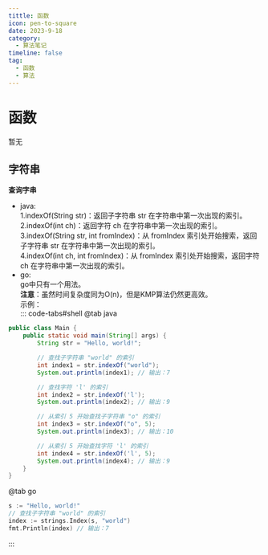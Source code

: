 ```yaml
---
tittle: 函数
icon: pen-to-square
date: 2023-9-18
category:
  - 算法笔记
timeline: false 
tag:
  - 函数
  - 算法
---
```

# 函数

暂无
<!-- more -->
## 字符串

**查询字串**  
* java:  
1.indexOf(String str)：返回子字符串 str 在字符串中第一次出现的索引。  
2.indexOf(int ch)：返回字符 ch 在字符串中第一次出现的索引。  
3.indexOf(String str, int fromIndex)：从 fromIndex 索引处开始搜索，返回子字符串 str 在字符串中第一次出现的索引。  
4.indexOf(int ch, int fromIndex)：从 fromIndex 索引处开始搜索，返回字符 ch 在字符串中第一次出现的索引。  
* go:  
go中只有一个用法。  
**注意**：虽然时间复杂度同为O(n)，但是KMP算法仍然更高效。  
示例：  
::: code-tabs#shell
@tab java

```java
public class Main {
    public static void main(String[] args) {
        String str = "Hello, world!";

        // 查找子字符串 "world" 的索引
        int index1 = str.indexOf("world");
        System.out.println(index1); // 输出：7

        // 查找字符 'l' 的索引
        int index2 = str.indexOf('l');
        System.out.println(index2); // 输出：9

        // 从索引 5 开始查找子字符串 "o" 的索引
        int index3 = str.indexOf("o", 5);
        System.out.println(index3); // 输出：10

        // 从索引 5 开始查找字符 'l' 的索引
        int index4 = str.indexOf('l', 5);
        System.out.println(index4); // 输出：9
    }
}  
```

@tab go

```go
s := "Hello, world!"
// 查找子字符串 "world" 的索引
index := strings.Index(s, "world")
fmt.Println(index) // 输出：7
```

:::

